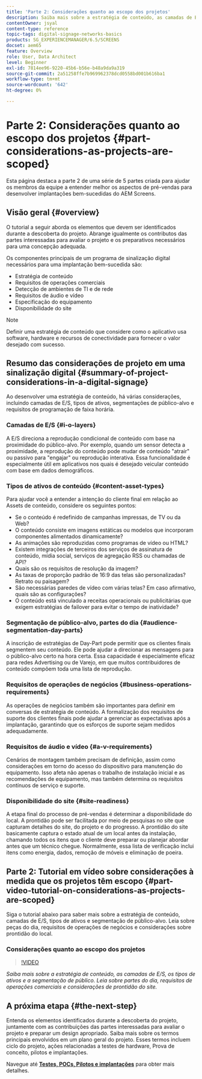 ```yaml
---
title: 'Parte 2: Considerações quanto ao escopo dos projetos'
description: Saiba mais sobre a estratégia de conteúdo, as camadas de E/S, os tipos de ativos e a segmentação de público no AEM Screens. Leia sobre peças do dia, requisitos de operações de negócios e considerações sobre prontidão do local.
contentOwner: jsyal
content-type: reference
topic-tags: digital-signage-networks-basics
products: SG_EXPERIENCEMANAGER/6.5/SCREENS
docset: aem65
feature: Overview
role: User, Data Architect
level: Beginner
exl-id: 7814ee96-9220-45b6-b56e-b48a9da9a319
source-git-commit: 2a51258ffe7b969962378dcd0558bd001b616ba1
workflow-type: tm+mt
source-wordcount: '642'
ht-degree: 0%

---
```


# Parte 2: Considerações quanto ao escopo dos projetos {#part-considerations-as-projects-are-scoped}

Esta página destaca a parte 2 de uma série de 5 partes criada para ajudar os membros da equipe a entender melhor os aspectos de pré-vendas para desenvolver implantações bem-sucedidas do AEM Screens.

## Visão geral {#overview}

O tutorial a seguir aborda os elementos que devem ser identificados durante a descoberta do projeto. Abrange igualmente os contributos das partes interessadas para avaliar o projeto e os preparativos necessários para uma concepção adequada.

Os componentes principais de um programa de sinalização digital necessários para uma implantação bem-sucedida são:

* Estratégia de conteúdo
* Requisitos de operações comerciais
* Detecção de ambientes de TI e de rede
* Requisitos de áudio e vídeo
* Especificação do equipamento
* Disponibilidade do site

>[!NOTE]
>
>Definir uma estratégia de conteúdo que considere como o aplicativo usa software, hardware e recursos de conectividade para fornecer o valor desejado com sucesso.

## Resumo das considerações de projeto em uma sinalização digital {#summary-of-project-considerations-in-a-digital-signage}

Ao desenvolver uma estratégia de conteúdo, há várias considerações, incluindo camadas de E/S, tipos de ativos, segmentações de público-alvo e requisitos de programação de faixa horária.

### Camadas de E/S {#i-o-layers}

A E/S direciona a reprodução condicional de conteúdo com base na proximidade do público-alvo. Por exemplo, quando um sensor detecta a proximidade, a reprodução do conteúdo pode mudar de conteúdo &quot;atrair&quot; ou passivo para &quot;engajar&quot; ou reprodução interativa. Essa funcionalidade é especialmente útil em aplicativos nos quais é desejado veicular conteúdo com base em dados demográficos.

### Tipos de ativos de conteúdo {#content-asset-types}

Para ajudar você a entender a intenção do cliente final em relação ao Assets de conteúdo, considere os seguintes pontos:

* Se o conteúdo é redefinido de campanhas impressas, de TV ou da Web?
* O conteúdo consiste em imagens estáticas ou modelos que incorporam componentes alimentados dinamicamente?
* As animações são reproduzidas como programas de vídeo ou HTML?
* Existem integrações de terceiros dos serviços de assinatura de conteúdo, mídia social, serviços de agregação RSS ou chamadas de API?
* Quais são os requisitos de resolução da imagem?
* As taxas de proporção padrão de 16:9 das telas são personalizadas? Retrato ou paisagem?
* São necessárias paredes de vídeo com várias telas? Em caso afirmativo, quais são as configurações?
* O conteúdo está vinculado a receitas operacionais ou publicitárias que exigem estratégias de failover para evitar o tempo de inatividade?

### Segmentação de público-alvo, partes do dia {#audience-segmentation-day-parts}

A inscrição de estratégias de Day-Part pode permitir que os clientes finais segmentem seu conteúdo. Ele pode ajudar a direcionar as mensagens para o público-alvo certo na hora certa. Essa capacidade é especialmente eficaz para redes Advertising ou de Varejo, em que muitos contribuidores de conteúdo compõem toda uma lista de reprodução.

### Requisitos de operações de negócios {#business-operations-requirements}

As operações de negócios também são importantes para definir em conversas de estratégia de conteúdo. A formalização dos requisitos de suporte dos clientes finais pode ajudar a gerenciar as expectativas após a implantação, garantindo que os esforços de suporte sejam medidos adequadamente.

### Requisitos de áudio e vídeo {#a-v-requirements}

Cenários de montagem também precisam de definição, assim como considerações em torno do acesso do dispositivo para manutenção do equipamento. Isso afeta não apenas o trabalho de instalação inicial e as recomendações de equipamento, mas também determina os requisitos contínuos de serviço e suporte.

### Disponibilidade do site {#site-readiness}

A etapa final do processo de pré-vendas é determinar a disponibilidade do local. A prontidão pode ser facilitada por meio de pesquisas no site que capturam detalhes do site, do projeto e do progresso. A prontidão do site basicamente captura o estado atual de um local antes da instalação, chamando todos os itens que o cliente deve preparar ou planejar abordar antes que um técnico chegue. Normalmente, essa lista de verificação inclui itens como energia, dados, remoção de móveis e eliminação de poeira.

## Parte 2: Tutorial em vídeo sobre considerações à medida que os projetos têm escopo {#part-video-tutorial-on-considerations-as-projects-are-scoped}

Siga o tutorial abaixo para saber mais sobre a estratégia de conteúdo, camadas de E/S, tipos de ativos e segmentação de público-alvo. Leia sobre peças do dia, requisitos de operações de negócios e considerações sobre prontidão do local.

### Considerações quanto ao escopo dos projetos

>[!VIDEO](https://video.tv.adobe.com/v/28380)

*Saiba mais sobre a estratégia de conteúdo, as camadas de E/S, os tipos de ativos e a segmentação de público. Leia sobre partes do dia, requisitos de operações comerciais e considerações de prontidão do site.*

## A próxima etapa {#the-next-step}

Entenda os elementos identificados durante a descoberta do projeto, juntamente com as contribuições das partes interessadas para avaliar o projeto e preparar um design apropriado. Saiba mais sobre os termos principais envolvidos em um plano geral do projeto. Esses termos incluem ciclo do projeto, ações relacionadas a testes de hardware, Prova de conceito, pilotos e implantações.

Navegue até **[Testes, POCs, Pilotos e implantações](testing-pocs-pilots-rollouts.md)** para obter mais detalhes.
